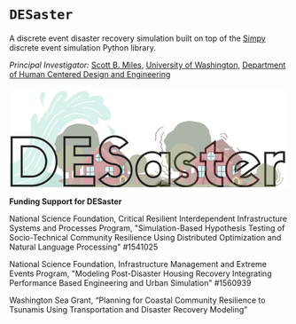 # `DESaster` 
A discrete event disaster recovery simulation built on top of the [Simpy](https://simpy.readthedocs.io/en/latest/) discrete event simulation Python library. 

*Principal Investigator:* [Scott B. Miles](https://www.hcde.washington.edu/miles), [University of Washington](http://www.washington.edu), [Department of Human Centered Design and Engineering](https://www.hcde.washington.edu)

![DESaster object diagram](desaster_logo.png "Object diagram of DESaster")


**Funding Support for DESaster**

National Science Foundation, Critical Resilient Interdependent Infrastructure Systems and Processes Program, "Simulation-Based Hypothesis Testing of Socio-Technical Community Resilience Using Distributed Optimization and Natural Language Processing" #1541025


National Science Foundation, Infrastructure Management and Extreme Events Program, "Modeling Post-Disaster Housing Recovery Integrating Performance Based Engineering and Urban Simulation" #1560939


Washington Sea Grant, “Planning for Coastal Community Resilience to Tsunamis Using Transportation and Disaster Recovery Modeling”
